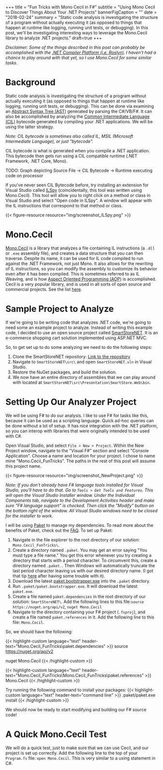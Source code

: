 +++
title = "Fun Tricks with Mono Cecil in F#"
subtitle = "Using Mono Cecil to Discover Things About Your .NET Projects"
bannerFigCaption = ""
date = "2018-02-24"
summary = "Static code analysis is investigating the structure of a program without actually executing it (as opposed to things that happen at runtime like logging, running unit tests, or debugging). In this post, we'll be investigating interesting ways to leverage the Mono.Cecil library to analyze .NET projects."
draft=true
+++

*Disclaimer: Some of the things described in this post can probably be accomplished with the [.NET Compiler Platform (i.e. Roslyn)](https://github.com/dotnet/roslyn). I haven't had a chance to play around with that yet, so I use Mono.Cecil for some similar tasks.*

Background
==========

Static code analysis is investigating the structure of a program without actually executing it (as opposed to things that happen at runtime like logging, running unit tests, or debugging). This can be done via examining an [Abstract Syntax Tree (AST)](https://github.com/dotnet/roslyn/wiki/Getting-Started-C%23-Syntax-Analysis) generated by parsing the C#/VB/F#. It can also be accomplished by analyzing the [Common Intermediate Language (CIL)](https://en.wikipedia.org/wiki/Common_Intermediate_Language) bytecode generated by compiling your .NET applications. We will be using the latter strategy.

*Note: CIL bytecode is sometimes also called IL, MSIL (Microsoft Intermediate Language), or just "bytecode".*

CIL bytecode is what is generated when you compile a .NET application. This bytecode then gets run using a CIL compatible runtime (.NET Framework, .NET Core, Mono).

TODO: Graph depicting Source File -> CIL Bytecode -> Runtime executing code on processor

If you've never seen CIL Bytecode before, try installing an extension for Visual Studio called [ILSpy](https://github.com/icsharpcode/ILSpy) (coincidentally, this tool was written using Mono.Cecil). This tool will allow you to right click on a method or class in Visual Studio and select "Open code in ILSpy". A window will appear with the IL instructions that correspond to that method or class.

{{< figure-resource resource="img/screenshot_ILSpy.png" >}}

Mono.Cecil
==========

[Mono.Cecil](https://github.com/jbevain/cecil) is a library that analyzes a file containing IL instructions (a `.dll` or `.exe` assembly file), and creates a data structure that you can then traverse. Despite its name, it can be used for IL code compiled to run against the .NET Framework, not just Mono. It also allows for the rewriting of IL instructions, so you can modify the assembly to customize its behavior even after it has been compiled. This is sometimes referred to as IL Weaving, and is how [Aspect Oriented Programming (AOP)](https://www.postsharp.net/aop.net) is accomplished. Cecil is a very popular library, and is used in all sorts of open source and commercial projects. See the list [here](https://github.com/jbevain/cecil/wiki/Users).

Sample Project to Analyze
=========================

If we're going to be writing code that analyzes .NET code, we're going to need some an example project to analyze. Instead of writing this example code, I decided to use an open source project called [SmartStoreNET](http://www.smartstore.com/en/net). It is an e-commerce shopping cart solution implemented using ASP.NET MVC.

So, to get set up to do some analyzing we need to do the following steps:

1. Clone the SmartStoreNET repository: [Link to the repository](https://github.com/smartstoreag/SmartStoreNET)
2. Navigate to `SmartStoreNET\src\` and open `SmartStoreNET.sln` in Visual Studio.
3. Restore the NuGet packages, and build the solution.
4. We now have an entire directory of assemblies that we can play around with located at `SmartStoreNET\src\Presentation\SmartStore.Web\bin`.

Setting Up Our Analyzer Project
===============================

We will be using F# to do our analysis. I like to use F# for tasks like this, because it can be used as a scripting language. Quick ad-hoc queries can be done without a lot of setup. It has nice integration with the .NET platform, so you can interop with libraries that were originally intended to be used with C#.

Open Visual Studio, and select `File > New > Project`. Within the New Project window, navigate to the "Visual F#" section and select "Console Application". Choose a name and location for your project. I chose to name mine "Mono.Cecil_FunTricks". The paths in the rest of this post will assume this project name.

{{< figure-resource resource="img/screenshot_NewProject.png" >}}

*Note: If you don't already have F# language tools installed for Visual Studio, you'll have to do that. Go to `Tools > Get Tools and Features`. This will open the Visual Studio Installer window. Under the Individual Components tab, navigate to the Development Activities header and make sure "F# language support" is checked. Then click the "Modify" button on the bottom right of the window. All Visual Studio windows need to be closed for the installer to work.*

I will be using [Paket](https://fsprojects.github.io/Paket/) to manage my dependencies. To read more about the benefits of Paket, check out the [FAQ](https://fsprojects.github.io/Paket/faq.html). To set up Paket:

1. Navigate in the file explorer to the root directory of our solution: `Mono.Cecil_FunTricks\`.
2. Create a directory named `.paket`. You may get an error saying "You must type a file name." You get this error whenever you try creating a directory that starts with a period character. To circumvent this, create a directory named `.paket.`. Then Windows will automatically truncate the last period character leaving us with our desired directory name. (I got that tip [here](https://superuser.com/a/483763) after having some trouble with it).
3. Download the latest [paket.bootstrapper.exe](https://github.com/fsprojects/Paket/releases/latest) into the `.paket` directory.
4. Run `.paket/paket.bootstrapper.exe`. It will download the latest `paket.exe`.
5. Create a file named `paket.dependencies` in the root directory of our solution: `SmartStoreNET\`. Add the following lines to this file:`source https://nuget.org/api/v2`, `nuget Mono.Cecil`
6. Navigate to the directory containing your F# project (`.fsproj`), and create a file named `paket.references` in it. Add the following line to this file: `Mono.Cecil`.

So, we should have the following:

{{< highlight-custom language="text" header-text="Mono.Cecil_FunTricks\paket.dependencies" >}}
source https://nuget.org/api/v2

nuget Mono.Cecil
{{< /highlight-custom >}}

{{< highlight-custom language="text" header-text="Mono.Cecil_FunTricks\Mono.Cecil_FunTricks\paket.references" >}}
Mono.Cecil
{{< /highlight-custom >}}

Try running the following command to install your packages:
{{< highlight-custom language="text" header-text="command line" >}}
.paket/paket.exe install
{{< /highlight-custom >}}

We should now be ready to start modifying and building our F# source code!

A Quick Mono.Cecil Test
=======================

We will do a quick test, just to make sure that we can use Cecil, and our project is set up correctly. Add the following line to the top of your `Program.fs` file: `open Mono.Cecil`. This is very similar to a using statement in C#.